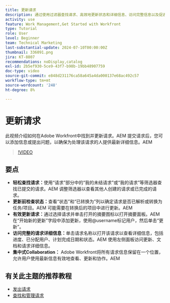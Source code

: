 ```yaml
---
title: 更新请求
description: 通过使用过滤器查找请求、高效地更新状态和详细信息、访问完整信息以及促进集中式协作以简化工作流来简化Workfront中的请求管理。
activity: use
feature: Work Management,Get Started with Workfront
type: Tutorial
role: User
level: Beginner
team: Technical Marketing
last-substantial-update: 2024-07-10T00:00:00Z
thumbnail: 336091.png
jira: KT-8807
recommendations: noDisplay,catalog
exl-id: 2b5ef930-5ce9-43f7-b98b-19bb48907759
doc-type: video
source-git-commit: e848d231176ca58a645a4da000137e68ac492c57
workflow-type: tm+mt
source-wordcount: '248'
ht-degree: 8%

---
```


# 更新请求

此视频介绍如何在Adobe Workfront中找到并更新请求。&#x200B;AEM 提交请求后，您可以添加信息或提出问题，以确保为处理该请求的人提供最新详细信息。&#x200B;&#x200B;AEM

>[!VIDEO](https://video.tv.adobe.com/v/336091/?quality=12&learn=on&enablevpops)

## 要点

* **轻松查找请求：**&#x200B;使用“请求”部分中的“我的未结请求”或“我的请求”等筛选器查找已提交的请求。&#x200B;AEM 调整筛选器以查看其他人创建的请求或已完成的请求。
* **更新前检查状态：**&#x200B;查看“状态”和“已转换为”列以确定请求是否已解析或转换为任务/项目。&#x200B;AEM 可能需要在转换后的项目中进行更新。&#x200B;AEM
* **有效更新请求：**&#x200B;通过选择请求并单击打开的摘要图标以打开摘要面板。&#x200B;AEM 在“开始新的更新”字段中添加更新，使用@username标记用户，然后单击“更新”&#x200B;。
* **访问完整的请求详细信息：**&#x200B;单击请求名称以打开该请求以查看详细信息，包括进度、已分配用户、计划完成日期和状态。&#x200B;AEM 使用左侧面板访问更新、文档和请求详细信息。
* **集中式Collaboration：** Adobe Workfront将所有请求信息保留在一个位置，允许用户使用最新信息有效地查看、更新和协作。&#x200B;AEM


## 有关此主题的推荐教程

* [发出请求](/help/manage-work/issues-requests/make-a-request.md)
* [查找和管理请求](/help/manage-work/issues-requests/find-requests.md)
